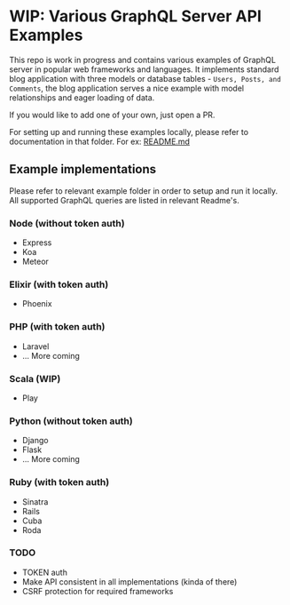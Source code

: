 # WIP: Various GraphQL Server API Examples

This repo is work in progress and contains various examples of GraphQL server in popular web frameworks and languages. It implements standard blog application with three models or database tables - `Users, Posts, and Comments`, the blog application serves a nice example with model relationships and eager loading of data.

If you would like to add one of your own, just open a PR.

For setting up and running these examples locally, please refer to documentation in that folder. For ex: [README.md](https://github.com/gauravtiwari/graphql-server-examples/blob/master/elixir/phoenix_graphql/README.md)

## Example implementations

Please refer to relevant example folder in order to setup and run it locally. All supported GraphQL queries are listed in relevant Readme's.

### Node (without token auth)
* Express
* Koa
* Meteor

### Elixir (with token auth)
* Phoenix

### PHP (with token auth)
* Laravel
* ... More coming

### Scala (WIP)
* Play

### Python (without token auth)
* Django
* Flask
* ... More coming

### Ruby (with token auth)
* Sinatra
* Rails
* Cuba
* Roda

### TODO
* TOKEN auth
* Make API consistent in all implementations (kinda of there)
* CSRF protection for required frameworks
